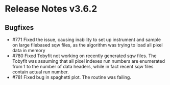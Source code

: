 # Release Notes v3.6.2


## Bugfixes

 - #771 Fixed the issue, causing inability to set up instrument and sample on large filebased sqw files, as the algorithm
        was trying to load all pixel data in memory
 - #780 Fixed Tobyfit not working on recently generated sqw files. The Tobyfit was assuming that all pixel indexes run numbers are 
        enumerated from 1 to the number of data headers, while in fact recent sqw files contain actual run number.
 - #781 Fixed bug in spaghetti plot. The routine was failing.